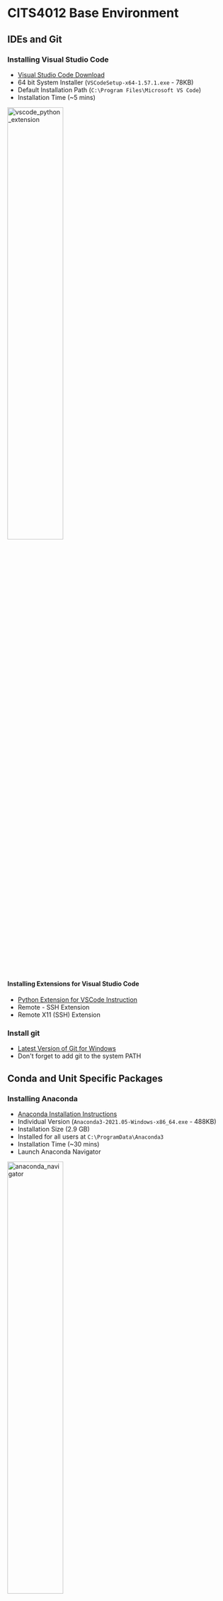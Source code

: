 CITS4012 Base Environment
============================
## IDEs and Git

### Installing Visual Studio Code

* [Visual Studio Code Download](https://code.visualstudio.com/download)
* 64 bit System Installer (`VSCodeSetup-x64-1.57.1.exe` - 78KB)
* Default Installation Path (`C:\Program Files\Microsoft VS Code`)
* Installation Time (~5 mins)

<img width="50%" alt="vscode_python_extension" src="https://user-images.githubusercontent.com/1005582/122739187-53191b80-d2b5-11eb-892c-6bb43e0ea1dc.png">

#### Installing Extensions for Visual Studio Code
* [Python Extension for VSCode Instruction](https://code.visualstudio.com/docs/python/python-tutorial#_install-visual-studio-code-and-the-python-extension)
* Remote - SSH Extension
* Remote X11 (SSH) Extension

### Install git
* [Latest Version of Git for Windows](https://git-scm.com/download/win)
* Don't forget to add git to the system PATH

## Conda and Unit Specific Packages

### Installing Anaconda
* [Anaconda Installation Instructions](https://docs.anaconda.com/anaconda/install/windows/)
* Individual Version (`Anaconda3-2021.05-Windows-x86_64.exe` - 488KB)
* Installation Size (2.9 GB)
* Installed for all users at `C:\ProgramData\Anaconda3`
* Installation Time (~30 mins)
* Launch Anaconda Navigator

<img width="50%" alt="anaconda_navigator" src="https://user-images.githubusercontent.com/1005582/122739014-1f3df600-d2b5-11eb-95db-4cf21f80c1d5.png">

You can start a CMD or POWERSHELL console using the navigator, or following the steps 1 and 2 in the screenshot below to start a CMD or POWERSHELL. If you are intalling packages, you can right click the arrow to bring up a pop-up menu, `run as adminstrator` (Step 3a) or `pin on taskbar` (Step 3b) for future convenience.

<img width="50%" alt="conda_powershell" src="https://user-images.githubusercontent.com/1005582/123036101-110be900-d41f-11eb-8162-ffa8f300c694.png">

### Install from an environment YAML file
If we install from this YAML file, then we can ignore all the following steps in Section 2.3.

`conda create -p c:\envs\cits4012 --file cits4012.yml`

If this is successful, you can ignore the rest of the steps below. 

### Install packages step by step from scratch

#### Create Anaconda Environment
Need admin access to write to C drive (Run Conda Powershell as Administrator - right click on the icon)
```
conda create -p c:\envs\cits4012 python=3.8
conda activate c:\envs\cits4012
```

#### Use the virtual environment in VSCode
* [Instructions on how to use environment in VSCode](https://code.visualstudio.com/docs/python/environments#_conda-environments) 
* Test to see if the CITS4012_base environment is available from VSCode

#### Install Spacy
1. Go back to Conda CMD.exe, check to see if you have `pip` installed using 
* `conda list`
* `pip install -U spacy`
* `python -m spacy download en_core_web_sm`
 
2. Find the Spacy version (we want v3+): 

```
# Windows CMD
C:\> conda list | findstr "spacy"`

# Windows PowerShell
C:\> conda list | Select-String "spacy"

# Linux
$ conda list | grep "spacy"
```
#### Install PyTorch

##### Check for Cuda compatible Graphics Card on Windows
1. Click Start.
2. On the Start menu, click Run.
3. In the Open box, type "dxdiag" (without the quotation marks), and then click OK.
4. The DirectX Diagnostic Tool opens. ...
5. On the Display tab, information about your graphics card is shown in the Device section.

My laptop has NVIDIA GeForce MX130.

##### Install Pytorch 
[Pytorch Website](https://pytorch.org)  

* with GPU 

`conda install pytorch torchvision torchaudio torchtext cudatoolkit=11.1 -c pytorch -c conda-forge`

* CPU only 

`conda install pytorch torchvision torchaudio torchtext cpuonly -c pytorch -c conda-forge`

##### Install Tensorboard
`conda install -c conda-forge tensorboard`

##### Install GraphViz on Windows
[2.47.3 EXE installer for Windows 10 (64-bit)](https://gitlab.com/api/v4/projects/4207231/packages/generic/graphviz-releases/2.47.3/stable_windows_10_cmake_Release_x64_graphviz-install-2.47.3-win64.exe)

Download the exe file and install, make sure it is added to the system PATH (Windows - Edit the Windows Environment Variables.

<img width="50%" alt="GraphVizInstall" src="https://user-images.githubusercontent.com/1005582/122881303-9767f280-d36d-11eb-8188-0163c59eab01.png">

##### Install torchviz
`pip install torchviz`

#### Install NLTK
`pip install nltk`

and then download the data and models 

`python -m nltk.downloader -d c:\envs\cits4012\nltk_data all`

##### Install truecase 
install this after NLTK installation pls.

`pip install truecase`

#### Install Jupyterlab
`conda install -c conda-forge jupyterlab`

#### Install Scikit-learn
`pip install -U scikit-learn`

Verify if it works:

`python -c "import sklearn; sklearn.show_versions()"`

#### Install Matplotlib
`pip install matplotlib`

#### Finally Export Environment into an YAML file
`conda env export -p c:\envs\cits4012 --no-builds -f cits4012.yml`